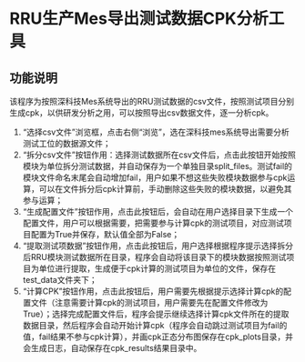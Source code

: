 # RRU生产Mes导出测试数据CPK分析工具
## 功能说明
该程序为按照深科技Mes系统导出的RRU测试数据的csv文件，按照测试项目分别生成cpk，以供研发分析之用，可以按照导出csv数据文件，逐一分析cpk。
1. “选择csv文件”浏览框，点击右侧“浏览”，选在深科技mes系统导出需要分析测试工位的数据源文件；
2. “拆分csv文件”按钮作用：选择测试数据所在csv文件后，点击此按钮开始按照模块为单位拆分测试数据，并自动保存为一个单独目录split_files。测试fail的模块文件命名末尾会自动增加fail，用户如果不想这些失败模块数据参与cpk运算，可以在文件拆分后cpk计算前，手动删除这些失败的模块数据，以避免其参与运算；
3. “生成配置文件”按钮作用，点击此按钮后，会自动在用户选择目录下生成一个配置文件，用户可以根据需要，把需要参与计算cpk的测试项目，对应测试项目配置为True并保存，默认值全部为False；
4. “提取测试项数据”按钮作用，点击此按钮后，用户选择根据程序提示选择拆分后RRU模块测试数据所在目录，程序会自动将该目录下的模块数据按照测试项目为单位进行提取，生成便于cpk计算的测试项目为单位的文件，保存在test_data文件夹下；
5. “计算CPK”按钮作用，点击此按钮后，用户需要先根据提示选择计算cpk的配置文件（注意需要计算cpk的测试项目，用户需要先在配置文件修改为True）；选择完成配置文件后，程序会提示继续选择计算cpk文件所在的提取数据目录，然后程序会自动开始计算cpk（程序会自动跳过测试项目为fail的值，fail结果不参与cpk计算），并画cpk正态分布图保存在cpk_plots目录，并会生成日志，自动保存在cpk_results结果目录中。
# 
